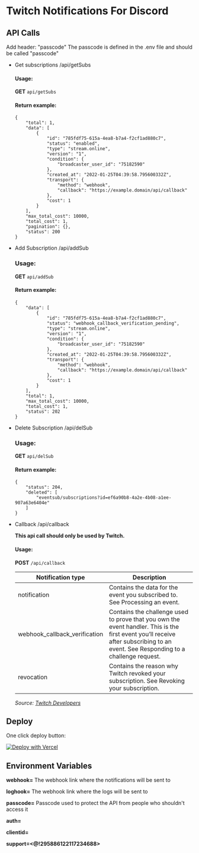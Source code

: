 # Twitch Notifications For Discord

## API Calls
Add header: "passcode"
The passcode is defined in the .env file and should be called "passcode"

* Get subscriptions /api/getSubs
    
    #### Usage: 
    **GET** ```api/getSubs```
    #### Return example:
    ```
    {
        "total": 1,
        "data": [
            {
                "id": "785fdf75-615a-4ea8-b7a4-f2cf1ad880c7",
                "status": "enabled",
                "type": "stream.online",
                "version": "1",
                "condition": {
                    "broadcaster_user_id": "75182590"
                },
                "created_at": "2022-01-25T04:39:58.795600332Z",
                "transport": {
                    "method": "webhook",
                    "callback": "https://example.domain/api/callback"
                },
                "cost": 1
            }
        ],
        "max_total_cost": 10000,
        "total_cost": 1,
        "pagination": {},
        "status": 200
    }
    ```

* Add Subscription /api/addSub

    ### Usage:
    **GET** ```api/addSub```
    #### Return example:
    ```
    {
        "data": [
            {
                "id": "785fdf75-615a-4ea8-b7a4-f2cf1ad880c7",
                "status": "webhook_callback_verification_pending",
                "type": "stream.online",
                "version": "1",
                "condition": {
                    "broadcaster_user_id": "75182590"
                },
                "created_at": "2022-01-25T04:39:58.795600332Z",
                "transport": {
                    "method": "webhook",
                    "callback": "https://example.domain/api/callback"
                },
                "cost": 1
            }
        ],
        "total": 1,
        "max_total_cost": 10000,
        "total_cost": 1,
        "status": 202
    }
    ```

* Delete Subscription /api/delSub

    ### Usage:
    **GET** ```api/delSub```
    #### Return example:
    ```
    {
        "status": 204,
        "deleted": [
            "eventsub/subscriptions?id=ef6a90b8-4a2e-4b08-a1ee-907a63e6404e"
        ]
    }
    ```

* Callback /api/callback

    **This api call should only be used by Twitch.**
    #### Usage:
    **POST** ```/api/callback```

    | Notification type | Description |
    |--------------|-----------|
    | notification | Contains the data for the event you subscribed to. See Processing an event. |
    | webhook_callback_verification | Contains the challenge used to prove that you own the event handler. This is the first event you’ll receive after subscribing to an event. See Responding to a challenge request.  |
    | revocation | Contains the reason why Twitch revoked your subscription. See Revoking your subscription. |
    
    *Source: [Twitch Developers](https://dev.twitch.tv/docs/eventsub/handling-webhook-events)*
    

## Deploy

One click deploy button:

[![Deploy with Vercel](https://vercel.com/button)](https://vercel.com/new/clone?repository-url=https%3A%2F%2Fgithub.com%2FPigges%2FTwitch-Notifications-For-Discord&env=webhook,loghook,passcode,secret,callback,auth,clientid,support&envDescription=Environment%20Variables%20required%20to%20run%20the%20Notification%20server&envLink=https%3A%2F%2Fgithub.com%2FPigges%2FTwitch-Notifications-For-Discord)


## Environment Variables

**webhook=** The webhook link where the notifications will be sent to

**loghook=** The webhook link where the logs will be sent to

**passcode=** Passcode used to protect the API from people who shouldn't access it

**auth=**

**clientid=**

**support=<@!295886122117234688>**